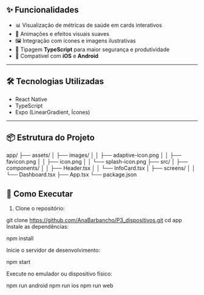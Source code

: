 
## ✨ Funcionalidades

- 📊 Visualização de métricas de saúde em cards interativos
- 🎨 Animações e efeitos visuais suaves
- 🖼️ Integração com ícones e imagens ilustrativas
- 🔧 Tipagem **TypeScript** para maior segurança e produtividade
- 🚀 Compatível com **iOS** e **Android**

---

## 🛠️ Tecnologias Utilizadas

- React Native
- TypeScript
- Expo (LinearGradient, Ícones)


---

## 📦 Estrutura do Projeto

app/
├── assets/
│   ├── images/
│   │   ├── adaptive-icon.png
│   │   ├── favicon.png
│   │   ├── icon.png
│   │   └── splash-icon.png
├── src/
│   ├── components/
│   │   ├── Header.tsx
│   │   └── InfoCard.tsx
│   ├── screens/
│   │   └── Dashboard.tsx
├── App.tsx
└── package.json

## 🚀 Como Executar

1. Clone o repositório:


git clone https://github.com/AnaBarbancho/P3_dispositivos.git
cd app
Instale as dependências:

npm install

Inicie o servidor de desenvolvimento:

npm start

Execute no emulador ou dispositivo físico:

npm run android
npm run ios
npm run web